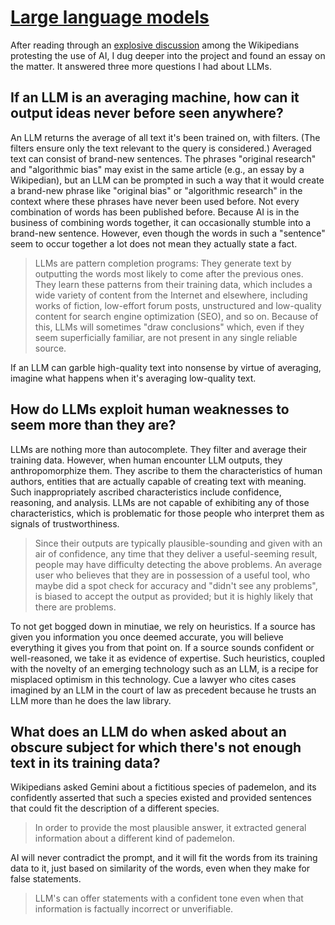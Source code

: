 # [Large language models](https://en.m.wikipedia.org/wiki/Wikipedia:Large_language_models)

After reading through an [explosive discussion] among the Wikipedians protesting the use of AI, I dug deeper into the project and found an essay on the matter. It answered three more questions I had about LLMs.

[explosive discussion]: ../../../2025/09/25/wikipedians-discuss-simple-summaries.md

## If an LLM is an averaging machine, how can it output ideas never before seen anywhere?

An LLM returns the average of all text it's been trained on, with filters. (The filters ensure only the text relevant to the query is considered.) Averaged text can consist of brand-new sentences. The phrases "original research" and "algorithmic bias" may exist in the same article (e.g., an essay by a Wikipedian), but an LLM can be prompted in such a way that it would create a brand-new phrase like "original bias" or "algorithmic research" in the context where these phrases have never been used before. Not every combination of words has been published before. Because AI is in the business of combining words together, it can occasionally stumble into a brand-new sentence. However, even though the words in such a "sentence" seem to occur together a lot does not mean they actually state a fact.

> LLMs are pattern completion programs: They generate text by outputting the words most likely to come after the previous ones. They learn these patterns from their training data, which includes a wide variety of content from the Internet and elsewhere, including works of fiction, low-effort forum posts, unstructured and low-quality content for search engine optimization (SEO), and so on. Because of this, LLMs will sometimes "draw conclusions" which, even if they seem superficially familiar, are not present in any single reliable source.

If an LLM can garble high-quality text into nonsense by virtue of averaging, imagine what happens when it's averaging low-quality text. 

## How do LLMs exploit human weaknesses to seem more than they are? 

LLMs are nothing more than autocomplete. They filter and average their training data. However, when human encounter LLM outputs, they anthropomorphize them. They ascribe to them the characteristics of human authors, entities that are actually capable of creating text with meaning. Such inappropriately ascribed characteristics include confidence, reasoning, and analysis. LLMs are not capable of exhibiting any of those characteristics, which is problematic for those people who interpret them as signals of trustworthiness.

> Since their outputs are typically plausible-sounding and given with an air of confidence, any time that they deliver a useful-seeming result, people may have difficulty detecting the above problems. An average user who believes that they are in possession of a useful tool, who maybe did a spot check for accuracy and "didn't see any problems", is biased to accept the output as provided; but it is highly likely that there are problems.

To not get bogged down in minutiae, we rely on heuristics. If a source has given you information you once deemed accurate, you will believe everything it gives you from that point on. If a source sounds confident or well-reasoned, we take it as evidence of expertise. Such heuristics, coupled with the novelty of an emerging technology such as an LLM, is a recipe for misplaced optimism in this technology. Cue a lawyer who cites cases imagined by an LLM in the court of law as precedent because he trusts an LLM more than he does the law library.

## What does an LLM do when asked about an obscure subject for which there's not enough text in its training data?

Wikipedians asked Gemini about a fictitious species of pademelon, and its confidently asserted that such a species existed and provided sentences that could fit the description of a different species.

> In order to provide the most plausible answer, it extracted general information about a different kind of pademelon.

AI will never contradict the prompt, and it will fit the words from its training data to it, just based on similarity of the words, even when they make for false statements.

> LLM's can offer statements with a confident tone even when that information is factually incorrect or unverifiable.
